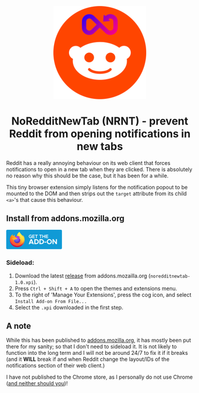 <div align="center">
  <a href="https://addons.mozilla.org/en-GB/firefox/addon/noredditnewtab/" target="_blank" rel="rel=noopener noreferrer">
    <img src="./resources/NRNT Logo fullsize.png" width="250px"/>
  </a>
</div>

<div align="center">
<h1>NoRedditNewTab (NRNT) - prevent Reddit from opening notifications in new tabs</h1>
</div>

Reddit has a really annoying behaviour on its web client that forces notifications to open in a new tab when they are clicked. There is absolutely no reason why this should be the case, but it has been for a while.

This tiny browser extension simply listens for the notification popout to be mounted to the DOM and then strips out the `target` attribute from its child `<a>`'s that cause this behaviour.

## Install from addons.mozilla.org
<a href="https://addons.mozilla.org/en-GB/firefox/addon/noredditnewtab/" target="_blank" rel="rel=noopener noreferrer">
  <img src="./resources/readme_images/get_addon.png" width="150px"/>
</a>

### Sideload:
1. Download the latest [release](https://addons.mozilla.org/firefox/downloads/file/4076056/noredditnewtab-1.0.xpi) from addons.mozailla.org (`noredditnewtab-1.0.xpi`).
2. Press `Ctrl + Shift + A` to open the themes and extensions menu.
3. To the right of 'Manage Your Extensions', press the cog icon, and select `Install Add-on From File...`
4. Select the `.xpi` downloaded in the first step.

## A note

While this has been published to [addons.mozilla.org](addons.mozilla.org), it has mostly been put there for my sanity; so that I don't need to sideload it. It is not likely to function into the long term and I will not be around 24/7 to fix it if it breaks (and it **WILL** break if and when Reddit change the layout/IDs of the notifications section of their web client.)

I have not published to the Chrome store, as I personally do not use Chrome ([and neither should you](https://www.browserlondon.com/blog/2019/02/11/chromium-eroding-open-web/))!
